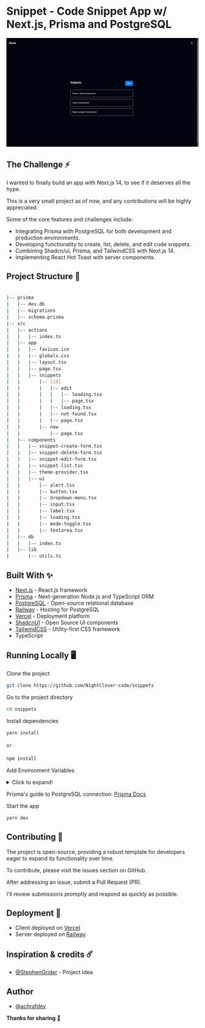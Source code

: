 # Snippet - Code Snippet App w/ Next.js, Prisma and PostgreSQL

![Snippet Manager preview image](./public/preview.gif)

## The Challenge ⚡️

I wanted to finally build an app with Next.js 14, to see if it deserves all the hype.

This is a very small project as of now, and any contributions will be highly appreciated.

Some of the core features and challenges include:

- Integrating Prisma with PostgreSQL for both development and production environments.
- Developing functionality to create, list, delete, and edit code snippets.
- Combining Shadcn/ui, Prisma, and TailwindCSS with Next.js 14.
- Implementing React Hot Toast with server components.

## Project Structure 📁

```bash

|-- prisma
|   |-- dev.db
|   |-- migrations
|   |-- schema.prisma
|-- src
|   |-- actions
|   |   |-- index.ts
|   |-- app
|   |   |-- favicon.ico
|   |   |-- globals.css
|   |   |-- layout.tsx
|   |   |-- page.tsx
|   |   |-- snippets
|   |       |-- [id]
|   |       |   |-- edit
|   |       |   |   |-- loading.tsx
|   |       |   |   |-- page.tsx
|   |       |   |-- loading.tsx
|   |       |   |-- not-found.tsx
|   |       |   |-- page.tsx
|   |       |-- new
|   |           |-- page.tsx
|   |-- components
|   |   |-- snippet-create-form.tsx
|   |   |-- snippet-delete-form.tsx
|   |   |-- snippet-edit-form.tsx
|   |   |-- snippet-list.tsx
|   |   |-- theme-provider.tsx
|   |   |-- ui
|   |       |-- alert.tsx
|   |       |-- button.tsx
|   |       |-- dropdown-menu.tsx
|   |       |-- input.tsx
|   |       |-- label.tsx
|   |       |-- loading.tsx
|   |       |-- mode-toggle.tsx
|   |       |-- textarea.tsx
|   |-- db
|   |   |-- index.ts
|   |-- lib
|       |-- utils.ts
```

## Built With ✨

- [Next.js](https://nextjs.org/) - React.js framework
- [Prisma](https://www.prisma.io/) - Next-generation Node.js and TypeScript ORM
- [PostgreSQL](https://www.postgresql.org/) - Open-source relational database
- [Railway](https://railway.app/) - Hosting for PostgreSQL
- [Vercel](https://vercel.com/) - Deployment platform
- [ShadcnUI](https://ui.shadcn.com/) - Open Source UI components
- [TailwindCSS](https://tailwindcss.com/) - Utility-first CSS framework
- TypeScript

## Running Locally 🖥️

Clone the project

```bash
git clone https://github.com/NightClover-code/snippets
```

Go to the project directory

```bash
cd snippets
```

Install dependencies

```bash
yarn install

or

npm install
```

Add Environment Variables

<details>
  <summary>Click to expand!</summary>
  
  - `DATABASE_URL`
</details>

Prisma's guide to PostgreSQL connection: [Prisma Docs](https://www.prisma.io/docs/getting-started/setup-prisma/start-from-scratch/relational-databases/connect-your-database-node-postgresql)

Start the app

```bash
yarn dev
```

## Contributing 👥

The project is open-source, providing a robust template for developers eager to expand its functionality over time.

To contribute, please visit the issues section on GitHub.

After addressing an issue, submit a Pull Request (PR).

I'll review submissions promptly and respond as quickly as possible.

## Deployment 🚀

- Client deployed on [Vercel](https://vercel.com/)
- Server deployed on [Railway](https://railway.app/)

## Inspiration & credits ☄️

- [@StephenGrider](https://github.com/StephenGrider) - Project Idea

## Author

- [@achrafdev](https://twitter.com/achrafdevx)

**Thanks for sharing** 🚀
